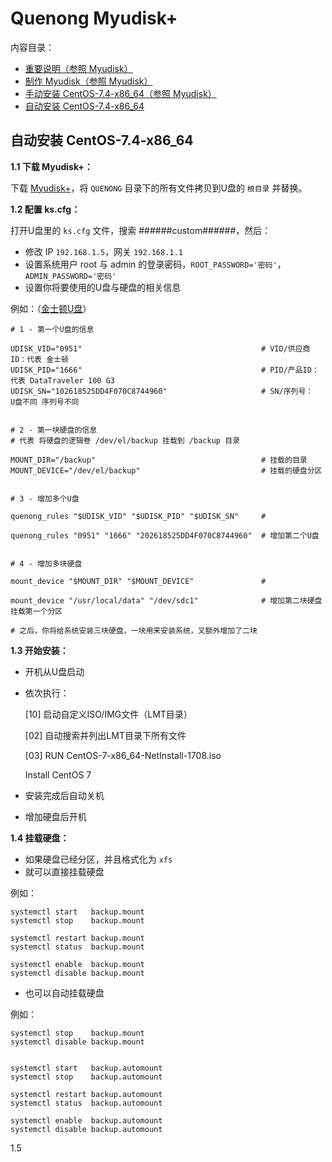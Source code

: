 ﻿# Quenong Myudisk+

内容目录：

 - [重要说明（参照 Myudisk）][1]
 - [制作 Myudisk（参照 Myudisk）][2]
 - [手动安装 CentOS-7.4-x86_64（参照 Myudisk）][3]
 - [自动安装 CentOS-7.4-x86_64][4]

## 自动安装 CentOS-7.4-x86_64

**1.1 下载 Myudisk+：**

下载 [Myudisk+][5]，将 `QUENONG` 目录下的所有文件拷贝到U盘的 `根目录` 并替换。

**1.2 配置 ks.cfg：**

打开U盘里的 `ks.cfg` 文件，搜索 ######custom######，然后：

 - 修改 IP `192.168.1.5`，网关 `192.168.1.1`
 - 设置系统用户 root 与 admin 的登录密码，`ROOT_PASSWORD='密码'`，`ADMIN_PASSWORD='密码'`
 - 设置你将要使用的U盘与硬盘的相关信息

例如：（[金士顿U盘][6]）

    # 1 - 第一个U盘的信息
    
    UDISK_VID="0951"                                        # VID/供应商ID：代表 金士顿
    UDISK_PID="1666"                                        # PID/产品ID：  代表 DataTraveler 100 G3
    UDISK_SN="102618525DD4F070C8744960"                     # SN/序列号：   U盘不同 序列号不同
    
    
    # 2 - 第一块硬盘的信息
    # 代表 将硬盘的逻辑卷 /dev/el/backup 挂载到 /backup 目录
    
    MOUNT_DIR="/backup"                                     # 挂载的目录
    MOUNT_DEVICE="/dev/el/backup"                           # 挂载的硬盘分区
    
    
    # 3 - 增加多个U盘
    
    quenong_rules "$UDISK_VID" "$UDISK_PID" "$UDISK_SN"     #
    
    quenong_rules "0951" "1666" "202618525DD4F070C8744960"  # 增加第二个U盘
    
    
    # 4 - 增加多块硬盘
    
    mount_device "$MOUNT_DIR" "$MOUNT_DEVICE"               #
    
    mount_device "/usr/local/data" "/dev/sdc1"              # 增加第二块硬盘    挂载第一个分区
    
    # 之后，你将给系统安装三块硬盘，一块用来安装系统，又额外增加了二块

**1.3 开始安装：**

 - 开机从U盘启动
 - 依次执行：

    \[10] 启动自定义ISO/IMG文件（LMT目录）
    
    [02] 自动搜索并列出LMT目录下所有文件
    
    [03] RUN CentOS-7-x86_64-NetInstall-1708.iso
    
    Install CentOS 7

 - 安装完成后自动关机
 - 增加硬盘后开机

**1.4 挂载硬盘：**

 - 如果硬盘已经分区，并且格式化为 `xfs`
 - 就可以直接挂载硬盘

例如：

    systemctl start   backup.mount
    systemctl stop    backup.mount
    
    systemctl restart backup.mount
    systemctl status  backup.mount
    
    systemctl enable  backup.mount
    systemctl disable backup.mount

 - 也可以自动挂载硬盘

例如：

    systemctl stop    backup.mount
    systemctl disable backup.mount
    
    
    systemctl start   backup.automount
    systemctl stop    backup.automount
    
    systemctl restart backup.automount
    systemctl status  backup.automount
    
    systemctl enable  backup.automount
    systemctl disable backup.automount

1.5













  [1]: https://github.com/quefei/myudisk#%E9%87%8D%E8%A6%81%E8%AF%B4%E6%98%8E
  [2]: https://github.com/quefei/myudisk#%E5%88%B6%E4%BD%9C-myudisk
  [3]: https://github.com/quefei/myudisk#%E6%89%8B%E5%8A%A8%E5%AE%89%E8%A3%85-centos-74-x86_64
  [4]: https://github.com/quefei/myudiskplus#%E8%87%AA%E5%8A%A8%E5%AE%89%E8%A3%85-centos-74-x86_64
  [5]: https://gitee.com/quefei/myudiskplus/repository/archive/master
  [6]: http://www.kingston.com/cn/usb/personal_business/dt100g3